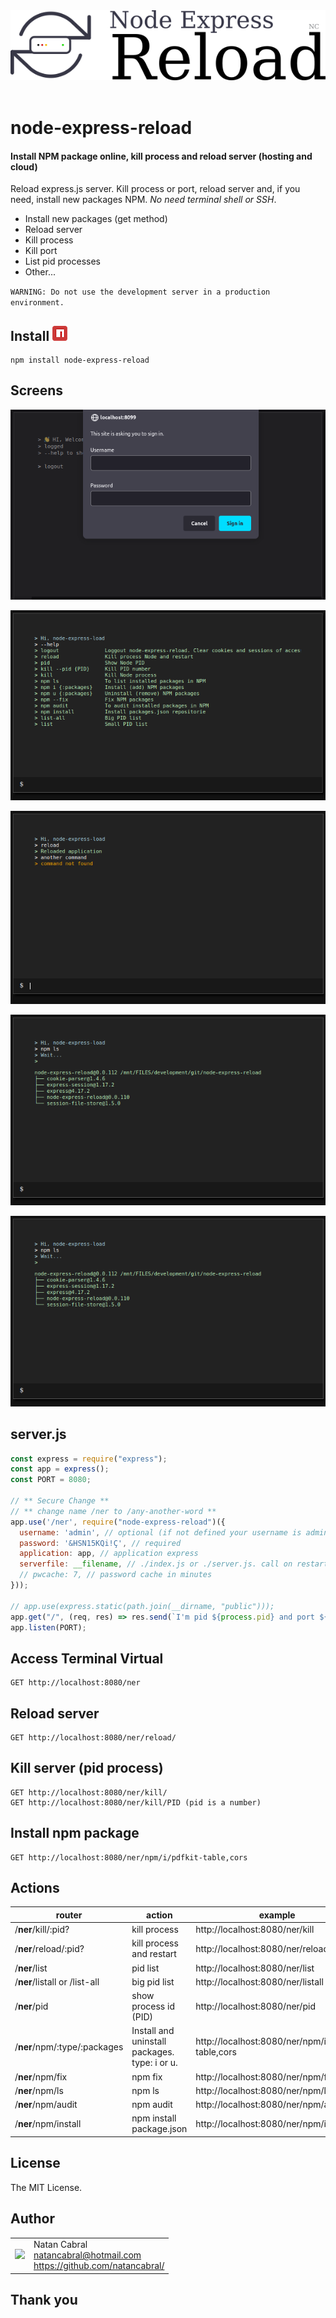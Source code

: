 <p align="center">
  <br/>
  <br/>
  <img src="https://github.com/natancabral/node-express-reload/blob/main/public/images/logo.png" alt="node-express-reload (Natan Cabral)"/>
  <br/>
  <br/>
</p>

# node-express-reload
#### Install NPM package online, kill process and reload server (hosting and cloud)
Reload express.js server. Kill process or port, reload server and, if you need, install new packages NPM. *No need terminal shell or SSH*.

- Install new packages (get method)
- Reload server
- Kill process
- Kill port
- List pid processes
- Other...

`WARNING: Do not use the development server in a production environment.`

## Install [<img src="https://github.com/natancabral/node-express-reload/blob/main/public/images/npm-tile.png">](https://www.npmjs.com/package/node-express-reload)

```shell
npm install node-express-reload
```

## Screens

<p align="center">
  <img src="https://github.com/natancabral/node-express-reload/blob/main/public/images/signin.png" alt="node-express-reload (Natan Cabral)"/>
</p>
<p align="center">
  <img src="https://github.com/natancabral/node-express-reload/blob/main/public/images/help.png" alt="node-express-reload (Natan Cabral)"/>
</p>
<p align="center">
  <img src="https://github.com/natancabral/node-express-reload/blob/main/public/images/reload.png" alt="node-express-reload (Natan Cabral)"/>
</p>
<p align="center">
  <img src="https://github.com/natancabral/node-express-reload/blob/main/public/images/npm-ls.png" alt="node-express-reload (Natan Cabral)"/>
</p>
<p align="center">
  <img src="https://github.com/natancabral/node-express-reload/blob/main/public/images/npm-ls.png" alt="node-express-reload (Natan Cabral)"/>
</p>

## server.js

```js
const express = require("express");
const app = express();
const PORT = 8080;

// ** Secure Change **
// ** change name /ner to /any-another-word **
app.use('/ner', require("node-express-reload")({
  username: 'admin', // optional (if not defined your username is admin)
  password: '&HSN15KQi!Ç', // required
  application: app, // application express
  serverfile: __filename, // ./index.js or ./server.js. call on restart
  // pwcache: 7, // password cache in minutes
}));

// app.use(express.static(path.join(__dirname, "public")));
app.get("/", (req, res) => res.send(`I'm pid ${process.pid} and port ${PORT}`));
app.listen(PORT);
```

<!-- 
## output

```shell
> I'm pid 849113 and port 8080
```
--> 

## Access Terminal Virtual
```
GET http://localhost:8080/ner
```

## Reload server
```
GET http://localhost:8080/ner/reload/
```

## Kill server (pid process)

```
GET http://localhost:8080/ner/kill/
GET http://localhost:8080/ner/kill/PID (pid is a number)
```

## Install npm package

```
GET http://localhost:8080/ner/npm/i/pdfkit-table,cors
```

<!-- 
## output

```shell
reload requested 👍
...
reload complete ✅
```
-->

## Actions

<!-- | /**ner**/secure | You need set permission to enter | http://localhost:8080/ner/secure | -->


| router | action | example |
| -------| -------| --------|
| /**ner**/kill/:pid? | kill process | http://localhost:8080/ner/kill |
| /**ner**/reload/:pid? | kill process and restart | http://localhost:8080/ner/reload |
| /**ner**/list | pid list | http://localhost:8080/ner/list |
| /**ner**/listall or /list-all | big pid list | http://localhost:8080/ner/listall |
| /**ner**/pid | show process id (PID) | http://localhost:8080/ner/pid |
| /**ner**/npm/:type/:packages | Install and uninstall packages. type: i or u. | http://localhost:8080/ner/npm/i/pdfkit-table,cors |
| /**ner**/npm/fix | npm fix | http://localhost:8080/ner/npm/fix |
| /**ner**/npm/ls | npm ls | http://localhost:8080/ner/npm/ls |
| /**ner**/npm/audit | npm audit | http://localhost:8080/ner/npm/audit |
| /**ner**/npm/install | npm install package.json | http://localhost:8080/ner/npm/install |

## License

The MIT License.

## Author

<table>
  <tr>
    <td>
      <img src="https://github.com/natancabral.png?s=100" width="100"/>
    </td>
    <td>
      Natan Cabral<br />
      <a href="mailto:natancabral@hotmail.com">natancabral@hotmail.com</a><br />
      <a href="https://github.com/natancabral/">https://github.com/natancabral/</a>
    </td>
  </tr>
</table>

## Thank you